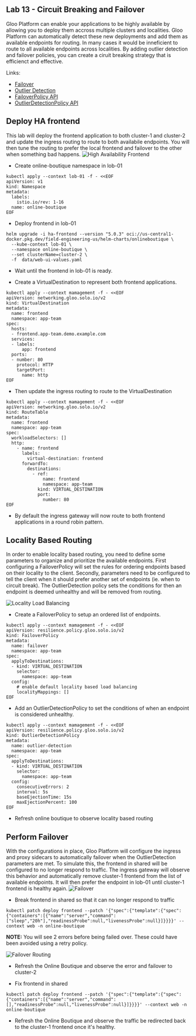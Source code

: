 ## Lab 13 - Circuit Breaking and Failover <a name="lab-13---circuit-breaking-and-failover-"></a>

Gloo Platform can enable your applications to be highly available by allowing you to deploy them accross multiple clusters and localities. Gloo Platform can automatically detect these new deployments and add them as available endpoints for routing.
In many cases it would be inneficient to route to all available endpoints across localities. By adding outlier detection and failover policies, you can create a ciruit breaking strategy that is efficienct and effective.

Links:
  - [Failover](https://docs.solo.io/gloo-mesh-enterprise/latest/policies/failover/)
  - [Outlier Detection](https://docs.solo.io/gloo-mesh-enterprise/latest/policies/outlier-detection/)
  - [FailoverPolicy API](https://docs.solo.io/gloo-mesh-enterprise/latest/reference/api/failover_policy/)
  - [OutlierDetectionPolicy API](https://docs.solo.io/gloo-mesh-enterprise/latest/reference/api/outlier_detection_policy/)

## Deploy HA frontend

This lab will deploy the frontend application to both cluster-1 and cluster-2 and update the ingress routing to route to both availabile endpoints. You will then tune the routing to prefer the local frontend and failover to the other when something bad happens. 
![High Availability Frontend](images/ha-frontend.png)

* Create online-boutique namespace in lob-01
```shell
kubectl apply --context lob-01 -f - <<EOF
apiVersion: v1
kind: Namespace
metadata:
  labels:
    istio.io/rev: 1-16
  name: online-boutique
EOF
```

* Deploy frontend in lob-01
```shell
helm upgrade -i ha-frontend --version "5.0.3" oci://us-central1-docker.pkg.dev/field-engineering-us/helm-charts/onlineboutique \
  --kube-context lob-01 \
  --namespace online-boutique \
  --set clusterName=cluster-2 \
  -f  data/web-ui-values.yaml
```

* Wait until the frontend in lob-01 is ready.

* Create a VirtualDestination to represent both frontend applications.
```shell
kubectl apply --context mamagement -f - <<EOF
apiVersion: networking.gloo.solo.io/v2
kind: VirtualDestination
metadata:
  name: frontend
  namespace: app-team
spec:
  hosts:
  - frontend.app-team.demo.example.com
  services:
  - labels:
      app: frontend
  ports:
  - number: 80
    protocol: HTTP
    targetPort:
      name: http
EOF
```

* Then update the ingress routing to route to the VirtualDestination
```shell
kubectl apply --context mamagement -f - <<EOF
apiVersion: networking.gloo.solo.io/v2
kind: RouteTable
metadata:
  name: frontend
  namespace: app-team
spec:
  workloadSelectors: []
  http:
    - name: frontend
      labels:
        virtual-destination: frontend
      forwardTo:
        destinations:
          - ref:
              name: frontend
              namespace: app-team
            kind: VIRTUAL_DESTINATION
            port:
              number: 80
EOF
```

* By default the ingress gateway will now route to both frontend applications in a round robin pattern.

## Locality Based Routing

In order to enable locality based routing, you need to define some parameters to organize and prioritize the available endpoints. First configuring a FailoverPolicy will set the rules for ordering endpoints based on their locality to the client. Secondly, parameters need to be configured to tell the client when it should prefer another set of endpoints (ie. when to circuit break). The OutlierDetection policy sets the conditions for then an endpoint is deemed unhealthy and will be removed from routing. 

![Locality Load Balancing](images/locality-load-balancing.png)

* Create a FailoverPolicy to setup an ordered list of endpoints. 
```shell
kubectl apply --context mamagement -f - <<EOF
apiVersion: resilience.policy.gloo.solo.io/v2
kind: FailoverPolicy
metadata:
  name: failover
  namespace: app-team
spec:
  applyToDestinations:
  - kind: VIRTUAL_DESTINATION
    selector:
      namespace: app-team
  config:
    # enable default locality based load balancing
    localityMappings: []
EOF
```

* Add an OutlierDetectionPolicy to set the conditions of when an endpoint is considered unhealthy.
```shell
kubectl apply --context mamagement -f - <<EOF
apiVersion: resilience.policy.gloo.solo.io/v2
kind: OutlierDetectionPolicy
metadata:
  name: outlier-detection
  namespace: app-team
spec:
  applyToDestinations:
  - kind: VIRTUAL_DESTINATION
    selector:
      namespace: app-team
  config:
    consecutiveErrors: 2
    interval: 5s
    baseEjectionTime: 15s
    maxEjectionPercent: 100
EOF
```

* Refresh online boutique to observe locality based routing

## Perform Failover

With the configurations in place, Gloo Platform will configure the ingress and proxy sidecars to automatically failover when the OutlierDetection parameters are met. To simulate this, the frontend in shared will be configured to no longer respond to traffic. The ingress gateway will observe this behavior and automatically remove cluster-1 frontend from the list of available endpoints. It will then prefer the endpoint in lob-01 until cluster-1 frontend is healthy again. 
![Failover](images/failover.png)

* Break frontend in shared so that it can no longer respond to traffic
```shell
kubectl patch deploy frontend --patch '{"spec":{"template":{"spec":{"containers":[{"name":"server","command":["sleep","20h"],"readinessProbe":null,"livenessProbe":null}]}}}}' --context web -n online-boutique
```

**NOTE:** You will see 2 errors before being failed over. These could have been avoided using a retry policy.

![Failover Routing](images/failover.png)

* Refresh the Online Boutique and observe the error and failover to cluster-2

* Fix frontend in shared
```shell
kubectl patch deploy frontend --patch '{"spec":{"template":{"spec":{"containers":[{"name":"server","command":[],"readinessProbe":null,"livenessProbe":null}]}}}}' --context web -n online-boutique
```

* Refresh the Online Boutique and observe the traffic be redirected back to the cluster-1 frontend once it\'s healthy.
